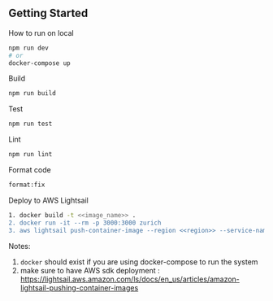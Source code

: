 ## Getting Started

How to run on local

```bash
npm run dev
# or
docker-compose up
```

Build

```bash
npm run build
```

Test

```bash
npm run test
```

Lint

```bash
npm run lint
```

Format code

```bash
format:fix
```

Deploy to AWS Lightsail

```bash
1. docker build -t <<image_name>> .
2. docker run -it --rm -p 3000:3000 zurich
3. aws lightsail push-container-image --region <<region>> --service-name <<lightsail container name>> --label <<any label>> --image <<image_name>>
```

Notes:

1. `docker` should exist if you are using docker-compose to run the system
2. make sure to have AWS sdk deployment : https://lightsail.aws.amazon.com/ls/docs/en_us/articles/amazon-lightsail-pushing-container-images
